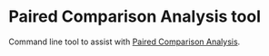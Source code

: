 # Paired Comparison Analysis tool

Command line tool to assist with [Paired Comparison Analysis](https://en.wikipedia.org/wiki/Pairwise_comparison).

